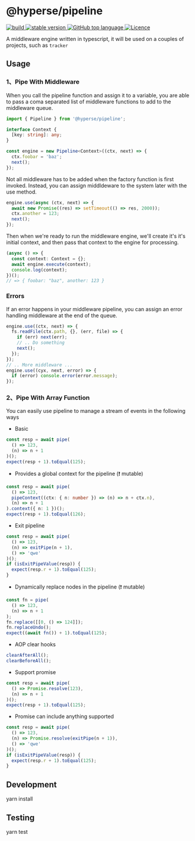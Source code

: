 # @hyperse/pipeline

<p align="left">
  <a aria-label="Build" href="https://github.com/hyperse-io/pipeline/actions?query=workflow%3ACI">
    <img alt="build" src="https://img.shields.io/github/actions/workflow/status/hyperse-io/pipeline/ci-integrity.yml?branch=main&label=ci&logo=github&style=flat-quare&labelColor=000000" />
  </a>
  <a aria-label="stable version" href="https://www.npmjs.com/package/@hyperse/pipeline">
    <img alt="stable version" src="https://img.shields.io/npm/v/%40hyperse%2Fpipeline?branch=main&label=version&logo=npm&style=flat-quare&labelColor=000000" />
  </a>
  <a aria-label="Top language" href="https://github.com/hyperse-io/pipeline/search?l=typescript">
    <img alt="GitHub top language" src="https://img.shields.io/github/languages/top/hyperse-io/pipeline?style=flat-square&labelColor=000&color=blue">
  </a>
  <a aria-label="Licence" href="https://github.com/hyperse-io/pipeline/blob/main/LICENSE">
    <img alt="Licence" src="https://img.shields.io/github/license/hyperse-io/pipeline?style=flat-quare&labelColor=000000" />
  </a>
</p>

A middleware engine written in typescript, it will be used on a couples of projects, such as `tracker`

## Usage

### 1、Pipe With Middleware

When you call the pipeline function and assign it to a variable, you are able to pass a coma separated list of middleware functions to add to the middleware queue.

```ts
import { Pipeline } from '@hyperse/pipeline';

interface Context {
  [key: string]: any;
}

const engine = new Pipeline<Context>((ctx, next) => {
  ctx.foobar = 'baz';
  next();
});
```

Not all middleware has to be added when the factory function is first invoked. Instead, you can assign middldeware to the system later with the use method.

```ts
engine.use(async (ctx, next) => {
  await new Promise((res) => setTimeout(() => res, 2000));
  ctx.another = 123;
  next();
});
```

Then when we're ready to run the middleware engine, we'll create it's it's initial context, and then pass that context to the engine for processing.

```ts
(async () => {
  const context: Context = {};
  await engine.execute(context);
  console.log(context);
})();
// => { foobar: "baz", another: 123 }
```

### Errors

If an error happens in your middleware pipeline, you can assign an error handling middleware at the end of the queue.

```ts
engine.use((ctx, next) => {
  fs.readFile(ctx.path, {}, (err, file) => {
    if (err) next(err);
    // .. Do something
    next();
  });
});
// .. More middleware ...
engine.use((cyx, next, error) => {
  if (error) console.error(error.message);
});
```

### 2、Pipe With Array Function

You can easily use pipeline to manage a stream of events in the following ways

- Basic

```ts
const resp = await pipe(
  () => 123,
  (n) => n + 1
)();
expect(resp + 1).toEqual(125);
```

- Provides a global context for the pipeline (❗ mutable)

```ts
const resp = await pipe(
  () => 123,
  pipeContext((ctx: { n: number }) => (n) => n + ctx.n),
  (n) => n + 1
).context({ n: 1 })();
expect(resp + 1).toEqual(126);
```

- Exit pipeline

```ts
const resp = await pipe(
  () => 123,
  (n) => exitPipe(n + 1),
  () => 'qwe'
)();
if (isExitPipeValue(resp)) {
  expect(resp.r + 1).toEqual(125);
}
```

- Dynamically replace nodes in the pipeline (❗ mutable)

```ts
const fn = pipe(
  () => 123,
  (n) => n + 1
);
fn.replace([[0, () => 124]]);
fn.replaceUndo();
expect((await fn()) + 1).toEqual(125);
```

- AOP clear hooks

```ts
clearAfterAll();
clearBeforeAll();
```

- Support promise

```ts
const resp = await pipe(
  () => Promise.resolve(123),
  (n) => n + 1
)();
expect(resp + 1).toEqual(125);
```

- Promise can include anything supported

```ts
const resp = await pipe(
  () => 123,
  (n) => Promise.resolve(exitPipe(n + 1)),
  () => 'qwe'
)();
if (isExitPipeValue(resp)) {
  expect(resp.r + 1).toEqual(125);
}
```

## Development

yarn install

## Testing

yarn test
